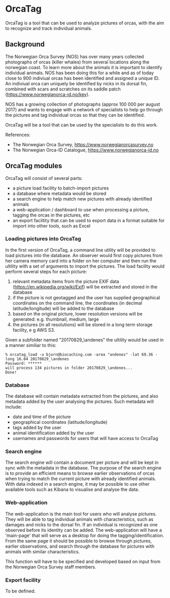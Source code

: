 # OrcaTag
OrcaTag is a tool that can be used to analyze pictures of orcas, with the aim to recognize and track individual animals.

## Background

The Norwegian Orca Survey (NOS) has over many years collected photographs of orcas (killer whales) from several locations along the norwegian coast. To learn more about the animals it is important to identify individual animals. NOS has been doing this for a while and as of today close to 900 indiviual orcas has been identified and assigned a unique ID.
An indiviual orca can uniquely be identified by nicks in its dorsal fin, combined with scars and scratches on its saddle patch (https://www.norwegianorca-id.no/key).

NOS has a growing collection of photographs (approx 100 000 per august 2017) and wants to engage with a network of specialists to help go through the pictures and tag individual orcas so that they can be identified. 

OrcaTag will be a tool that can be used by the specialists to do this work.

References: 

* The Norwegian Orca Survey, https://www.norwegianorcasurvey.no
* The Norwegian Orca-ID Catalogue, https://www.norwegianorca-id.no

## OrcaTag modules

OrcaTag will consist of several parts: 

* a picture load facility to batch-import pictures
* a database where metadata would be stored
* a search engine to help match new pictures with already identified animals
* a web-application / dashboard to use when processing a picture, tagging the orcas in the pictures, etc
* an export faciltity that can be used to export data in a format suitable for import into other tools, such as Excel

### Loading pictures into OrcaTag

In the first version of OrcaTag, a command line utility will be provided to load pictures into the database. An observer would first copy pictures from her camera memory card into a folder on her computer and then run the ultility with a set of arguments to import the pictures. The load facility would perform several steps for each picture: 

1. relevant metadata items from the picture EXIF data (https://en.wikipedia.org/wiki/Exif) will be extracted and stored in the database
1. if the picture is not geotagged and the user has supplied geographical coordinates on the command line, the coordinates (in decimal latitude/longitude) will be added to the database
1. based on the original picture, lower resolution versions will be generated: e.g. thumbnail, medium, large
1. the pictures (in all resolutions) will be stored in a long term storage facility, e g AWS S3.

Given a subfolder named "20170829_\andenes" the ultility would be used in a manner similiar to this: 

    % orcatag_load -u bjorn@biocaching.com -area "andenes" -lat 69.36 -long 16.04 20170829_\andenes
    Password: ******
    will process 134 pictures in folder 20170829_\andenes...
    Done!

### Database
The database will contain metadata extracted from the pictures, and also metadata added by the user analysing the pictures. Such metadata will include: 

* date and time of the picture
* geographical coordinates (latitude/longitude)
* tags added by the user
* animal identification added by the user
* usernames and passwords for users that will have access to OrcaTag

### Search engine
The search engine will contain a document per picture and will be kept in sync with the metadata in the database. The purpose of the search engine is to provide an efficient means to browse earlier observations of orcas when trying to match the current picture with already identified animals.
With data indexed in a search engine, it may be possible to use other available tools such as Kibana to visualise and analyse the data.

### Web-application
The web-application is the main tool for users who will analyse pictures. They will be able to tag individual animals with characteristics, such as damages and nicks to the dorsal fin. If an individual is recognized as one observed before its identity can be added. The web-application will have a 'main-page' that will serve as a desktop for doing the tagging/identification. From the same page it should be possible to browse through pictures, earlier observations, and search through the database for pictures with animals with similar characteristics.

This function will have to be specified and developed based on input from the Norwegian Orca Survey staff members.

### Export facility
To be defined.



